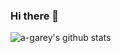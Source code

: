 ### Hi there 👋

![a-garey's github stats](https://github-readme-stats.vercel.app/api?username=a-garey)

<!--
**a-garey/a-garey** is a ✨ _special_ ✨ repository because its `README.md` (this file) appears on your GitHub profile.

[![a-garey's github stats](https://github-readme-stats.vercel.app/api?username=a-garey)](https://github.com/a-garey/github-readme-stats)

Here are some ideas to get you started:

- 🔭 I’m currently working on an interactive Russian textbook
- 🌱 I’m currently learning ...
- 📫 How to reach me: ...
